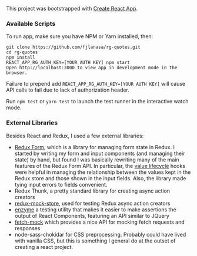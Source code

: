 This project was bootstrapped with [Create React App](https://github.com/facebookincubator/create-react-app).

### Available Scripts

To run app, make sure you have NPM or Yarn installed, then:

```
git clone https://github.com/fjlanasa/rg-quotes.git
cd rg-quotes
npm install
REACT_APP_RG_AUTH_KEY=[YOUR AUTH KEY] npm start
Open http://localhost:3000 to view app in development mode in the browser.
```

Failure to prepend add `REACT_APP_RG_AUTH_KEY=[YOUR AUTH KEY]` will cause API calls to fail due to lack of authorization header.

Run `npm test` or `yarn test` to launch the test runner in the interactive watch mode.

### External Libraries

Besides React and Redux, I used a few external libraries:

- [Redux Form](https://redux-form.com/7.4.2/docs/gettingstarted.md/), which is a library for managing form state in Redux. I started by writing my form and input components (and managing their state) by hand, but found I was basically rewriting many of the main features of the Redux Form API. In particular, the [value lifecycle](https://redux-form.com/7.4.2/docs/valuelifecycle.md/) hooks were helpful in managing the relationship between the values kept in the Redux store and those shown in the input fields. Also, the library made tying input errors to fields convenient.
- Redux Thunk, a pretty standard library for creating async action creators
- [redux-mock-store](https://github.com/dmitry-zaets/redux-mock-store), used for testing Redux async action creators
- [enzyme](https://github.com/airbnb/enzyme) a testing utility that makes it easier to make assertions the output of React Components, featuring an API similar to JQuery
- [fetch-mock](https://github.com/wheresrhys/fetch-mock) which provides a nice API for mocking fetch requests and responses
- node-sass-chokidar for CSS preprocessing. Probably could have lived with vanilla CSS, but this is something I general do at the outset of creating a react project.
